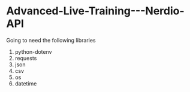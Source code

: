 # Advanced-Live-Training---Nerdio-API
Going to need the following libraries
1. python-dotenv
2. requests
3. json
4. csv
5. os
6. datetime
